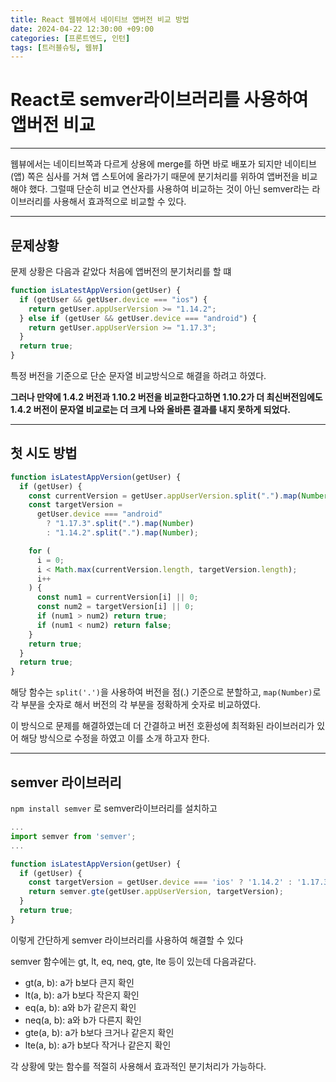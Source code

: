 ```yaml
---
title: React 웹뷰에서 네이티브 앱버전 비교 방법
date: 2024-04-22 12:30:00 +09:00
categories: [프론트엔드, 인턴]
tags: [트러블슈팅, 웹뷰]
---
```


# React로 semver라이브러리를 사용하여 앱버전 비교

---

웹뷰에서는 네이티브쪽과 다르게 상용에 merge를 하면 바로 배포가 되지만 네이티브(앱) 쪽은 심사를 거쳐 앱 스토어에 올라가기 때문에 분기처리를 위하여 앱버전을 비교해야 했다. 그럴때 단순히 비교 연산자를 사용하여 비교하는 것이 아닌 semver라는 라이브러리를 사용해서 효과적으로 비교할 수 있다.

---

## 문제상황

문제 상황은 다음과 같았다
처음에 앱버전의 분기처리를 할 떄

```ts
function isLatestAppVersion(getUser) {
  if (getUser && getUser.device === "ios") {
    return getUser.appUserVersion >= "1.14.2";
  } else if (getUser && getUser.device === "android") {
    return getUser.appUserVersion >= "1.17.3";
  }
  return true;
}
```

특정 버전을 기준으로 단순 문자열 비교방식으로 해결을 하려고 하였다.

**그러나 만약에 1.4.2 버전과 1.10.2 버전을 비교한다고하면 1.10.2가 더 최신버전임에도 1.4.2 버전이 문자열 비교로는 더 크게 나와 올바른 결과를 내지 못하게 되었다.**

---

## 첫 시도 방법

```ts
function isLatestAppVersion(getUser) {
  if (getUser) {
    const currentVersion = getUser.appUserVersion.split(".").map(Number);
    const targetVersion =
      getUser.device === "android"
        ? "1.17.3".split(".").map(Number)
        : "1.14.2".split(".").map(Number);

    for (
      i = 0;
      i < Math.max(currentVersion.length, targetVersion.length);
      i++
    ) {
      const num1 = currentVersion[i] || 0;
      const num2 = targetVersion[i] || 0;
      if (num1 > num2) return true;
      if (num1 < num2) return false;
    }
    return true;
  }
  return true;
}
```

해당 함수는 `split('.')`을 사용하여 버전을 점(.) 기준으로 분할하고, `map(Number)`로 각 부분을 숫자로 해서 버전의 각 부분을 정확하게 숫자로 비교하였다.

이 방식으로 문제를 해결하였는데 더 간결하고 버전 호환성에 최적화된 라이브러리가 있어 해당 방식으로 수정을 하였고 이를 소개 하고자 한다.

---

## semver 라이브러리

`npm install semver` 로 semver라이브러리를 설치하고

```ts
...
import semver from 'semver';
...

function isLatestAppVersion(getUser) {
  if (getUser) {
    const targetVersion = getUser.device === 'ios' ? '1.14.2' : '1.17.3';
    return semver.gte(getUser.appUserVersion, targetVersion);
  }
  return true;
}

```

이렇게 간단하게 semver 라이브러리를 사용하여 해결할 수 있다

semver 함수에는 gt, lt, eq, neq, gte, lte 등이 있는데 다음과같다.

- gt(a, b): a가 b보다 큰지 확인
- lt(a, b): a가 b보다 작은지 확인
- eq(a, b): a와 b가 같은지 확인
- neq(a, b): a와 b가 다른지 확인
- gte(a, b): a가 b보다 크거나 같은지 확인
- lte(a, b): a가 b보다 작거나 같은지 확인

각 상황에 맞는 함수를 적절히 사용해서 효과적인 분기처리가 가능하다.
